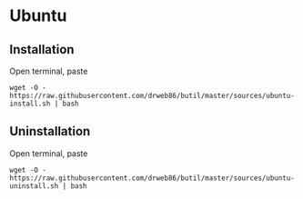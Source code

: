 # Ubuntu

## Installation

Open terminal, paste

```
wget -O - https://raw.githubusercontent.com/drweb86/butil/master/sources/ubuntu-install.sh | bash
```

## Uninstallation

Open terminal, paste

```
wget -O - https://raw.githubusercontent.com/drweb86/butil/master/sources/ubuntu-uninstall.sh | bash
```